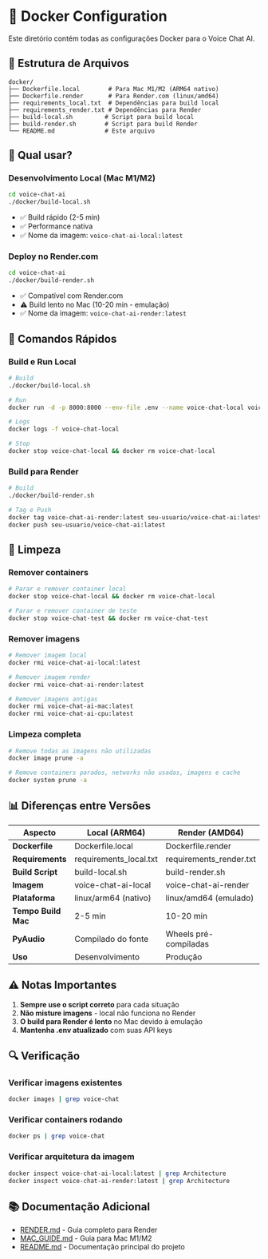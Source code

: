 # 🐳 Docker Configuration

Este diretório contém todas as configurações Docker para o Voice Chat AI.

## 📁 Estrutura de Arquivos

```
docker/
├── Dockerfile.local        # Para Mac M1/M2 (ARM64 nativo)
├── Dockerfile.render       # Para Render.com (linux/amd64)
├── requirements_local.txt  # Dependências para build local
├── requirements_render.txt # Dependências para Render
├── build-local.sh         # Script para build local
├── build-render.sh        # Script para build Render
└── README.md              # Este arquivo
```

## 🎯 Qual usar?

### Desenvolvimento Local (Mac M1/M2)
```bash
cd voice-chat-ai
./docker/build-local.sh
```
- ✅ Build rápido (2-5 min)
- ✅ Performance nativa
- ✅ Nome da imagem: `voice-chat-ai-local:latest`

### Deploy no Render.com
```bash
cd voice-chat-ai
./docker/build-render.sh
```
- ✅ Compatível com Render.com
- ⚠️ Build lento no Mac (10-20 min - emulação)
- ✅ Nome da imagem: `voice-chat-ai-render:latest`

## 🚀 Comandos Rápidos

### Build e Run Local
```bash
# Build
./docker/build-local.sh

# Run
docker run -d -p 8000:8000 --env-file .env --name voice-chat-local voice-chat-ai-local:latest

# Logs
docker logs -f voice-chat-local

# Stop
docker stop voice-chat-local && docker rm voice-chat-local
```

### Build para Render
```bash
# Build
./docker/build-render.sh

# Tag e Push
docker tag voice-chat-ai-render:latest seu-usuario/voice-chat-ai:latest
docker push seu-usuario/voice-chat-ai:latest
```

## 🧹 Limpeza

### Remover containers
```bash
# Parar e remover container local
docker stop voice-chat-local && docker rm voice-chat-local

# Parar e remover container de teste
docker stop voice-chat-test && docker rm voice-chat-test
```

### Remover imagens
```bash
# Remover imagem local
docker rmi voice-chat-ai-local:latest

# Remover imagem render
docker rmi voice-chat-ai-render:latest

# Remover imagens antigas
docker rmi voice-chat-ai-mac:latest
docker rmi voice-chat-ai-cpu:latest
```

### Limpeza completa
```bash
# Remove todas as imagens não utilizadas
docker image prune -a

# Remove containers parados, networks não usadas, imagens e cache
docker system prune -a
```

## 📊 Diferenças entre Versões

| Aspecto | Local (ARM64) | Render (AMD64) |
|---------|---------------|----------------|
| **Dockerfile** | Dockerfile.local | Dockerfile.render |
| **Requirements** | requirements_local.txt | requirements_render.txt |
| **Build Script** | build-local.sh | build-render.sh |
| **Imagem** | voice-chat-ai-local | voice-chat-ai-render |
| **Plataforma** | linux/arm64 (nativo) | linux/amd64 (emulado) |
| **Tempo Build Mac** | 2-5 min | 10-20 min |
| **PyAudio** | Compilado do fonte | Wheels pré-compiladas |
| **Uso** | Desenvolvimento | Produção |

## ⚠️ Notas Importantes

1. **Sempre use o script correto** para cada situação
2. **Não misture imagens** - local não funciona no Render
3. **O build para Render é lento** no Mac devido à emulação
4. **Mantenha .env atualizado** com suas API keys

## 🔍 Verificação

### Verificar imagens existentes
```bash
docker images | grep voice-chat
```

### Verificar containers rodando
```bash
docker ps | grep voice-chat
```

### Verificar arquitetura da imagem
```bash
docker inspect voice-chat-ai-local:latest | grep Architecture
docker inspect voice-chat-ai-render:latest | grep Architecture
```

## 📚 Documentação Adicional

- [RENDER.md](../docs/deployment/RENDER.md) - Guia completo para Render
- [MAC_GUIDE.md](../docs/docker/MAC_GUIDE.md) - Guia para Mac M1/M2
- [README.md](../README.md) - Documentação principal do projeto